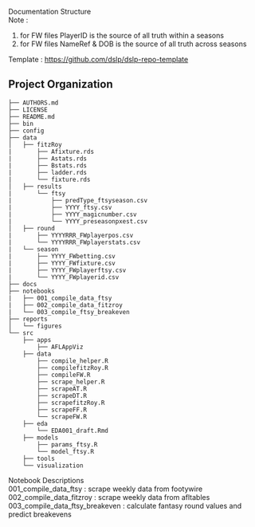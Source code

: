 
Documentation Structure  
Note : 
1. for FW files PlayerID is the source of all truth within a seasons  
2. for FW files NameRef & DOB is the source of all truth across seasons    

Template : https://github.com/dslp/dslp-repo-template  

Project Organization
--------------------

    
    ├── AUTHORS.md  
    ├── LICENSE  
    ├── README.md  
    ├── bin  
    ├── config  
    ├── data  
    │   ├── fitzRoy  
    |       ├── Afixture.rds   
    |       ├── Astats.rds   
    |       ├── Bstats.rds  
    |       ├── ladder.rds 
    |       └── fixture.rds     
    │   ├── results  
    |       └── ftsy  
    |           ├── predType_ftsyseason.csv    
    |           ├── YYYY_ftsy.csv    
    |           ├── YYYY_magicnumber.csv    
    |           └── YYYY_preseasonpxest.csv           
    │   ├── round  
    |       ├── YYYYRRR_FWplayerpos.csv  
    |       └── YYYYRRR_FWplayerstats.csv           
    |   └── season  
    |       ├── YYYY_FWbetting.csv  
    |       ├── YYYY_FWfixture.csv    
    |       ├── YYYY_FWplayerftsy.csv    
    |       └── YYYY_FWplayerid.csv           
    ├── docs  
    ├── notebooks  
    |   ├── 001_compile_data_ftsy    
    |   ├── 002_compile_data_fitzroy  
    |   └── 003_compile_ftsy_breakeven  
    ├── reports  
    │   └── figures  
    └── src  
        ├── apps  
            ├── AFLAppViz          
        ├── data  
            ├── compile_helper.R  
            ├── compilefitzRoy.R              
            ├── compileFW.R  
            ├── scrape_helper.R  
            ├── scrapeAT.R  
            ├── scrapeDT.R  
            ├── scrapefitzRoy.R  
            ├── scrapeFF.R              
            └── scrapeFW.R          
        ├── eda  
            └── EDA001_draft.Rmd          
        ├── models  
            ├── params_ftsy.R  
            └── model_ftsy.R          
        ├── tools  
        └── visualization  
        
        

Notebook Descriptions  
001_compile_data_ftsy : scrape weekly data from footywire  
002_compile_data_fitzroy : scrape weekly data from afltables  
003_compile_data_ftsy_breakeven : calculate fantasy round values and predict breakevens  


